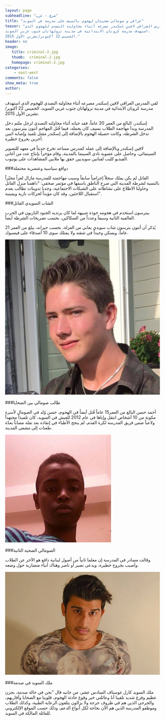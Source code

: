 ```yaml
---
layout: page
subheadline: "شرق - غرب"
title: "عراقي و صومالي ضحيتان لهجوم بالسيف على مدرسة في السويد"
teaser: "لقي المدرس العراقي لافين إسكندر مصرعه أثناء محاولته التصدي للهجوم الذي
استهدف مدرسة كرونان الابتدائية في مدينة ترولهاتان جنوب غربي السويد،
الخميس 22 أكتوبر/تشرين الأول 2015."
header: no
image:
   title: criminal-2.jpg
   thumb:  criminal-2.jpg
   homepage: criminal-2.jpg
categories:
    - east-west
comments: false
show_meta: true
author:
---
```


لقي المدرس العراقي لافين إسكندر مصرعه أثناء محاولته التصدي للهجوم الذي
استهدف مدرسة كرونان الابتدائية في مدينة ترولهاتان جنوب غربي السويد،
الخميس 22 أكتوبر/تشرين الأول 2015.

إسكندر، البالغ من العمر 20 عاماً، فقد حياته أثناء محاولته التصدي لرجل
ملثم دخل المدرسة وبدأ مهاجمة الطلاب بسيف كان يحمله، فيما قُتل المهاجم
أنتون بيترسون بعد تدخل الشرطة، وكانت حصيلة الهجوم بالإضافة إلى إسكندر
مقتل تلميذ وإصابة اثنين آخرين بجروح خطيرة.

لافين إسكندر وبالإضافة إلى عمله كمدرس مساعد تخرج حديثاً في معهد للتصوير
السينمائي، وحاصل على عضوية نادي السينما بالمدينة، وقام مؤخراً بإنتاج عدد
من أغاني الفيديو كليب لفنانين سويديين حقق بها ملايين المشاهدات على
يوتيوب.

###دوافع سياسية وعنصرية محتملة

القاتل لم يكن يملك سجلاً إجرامياً سابقاً وسبب مهاجمته للمدرسة مازال
لغزاً محيّراً بالنسبة لشرطة المدينة التي صرح الناطق باسمها في مؤتمر
صحفي: "داهمنا منزل القاتل وحاولنا الاطلاع على نشاطاته على الشبكات
الاجتماعية، وجدنا تدوينات تطالب بعدم استقبال اللاجئين، وقد كان مؤيداً
لحركات نازية ويمينية".

###الشاب السويدي القاتل

بيترسون استخدم في هجومه خوذة شبيهة لما كان يرتديه الجنود النازيون في
الحرب العالمية الثانية وسيفاً وعدداً من السكاكين، بحسب تصريحات الشرطة
أيضاً.

يُذكر أن أنتون بترسون شاب سويدي يعاني من العزلة، بحسب جيرانه، يبلغ من
العمر 21 عاماً، ويسكن وحيداً في شقته ولا يمتلك سوى 10 أصدقاء على فيسبوك.


![crimina](/images/criminal-1.jpg)

###طالب صومالي بين الضحايا

أحمد حسن البالغ من العمر15 عاماً قُتل أيضاً في الهجوم، حسن وُلد في
الصومال لأسرة مكونة من 10 أشخاص انتقل وإياها في عام 2012 للعيش في
السويد، كان تلميذاً مجتهداً ولاعباً ضمن فريق المدرسة لكرة القدم، لم ينجح
الأطباء في إنقاذه بعد نقله مصاباً بعدّة طعنات إلى مشفى المدينة.

![crimina](/images/victim-2.jpg)


###الصومالي الضحية الثانية

وقالت مصادر في المدرسة إن معلما ثانياً من أصول لبنانية دافع هو الآخر عن
الطلاب وأصيب بجروح خطيرة، ويدعى نصير أو ناصر وهناك أنباء متضاربة حول
وضعه.

![crimina](/images/victim-1.jpg)


###ملك السويد في صدمة

ملك السويد كارل غوستاف السادس عشر، من جانبه قال "نحن في حالة صدمة، بحزن
عظيم وفزع شديد تلقينا أنا وعائلتي خبر وقوع حادثة الهجوم، قلوبنا مع
الضحايا وأقاربهم، والجرحى الذين هم في ظروف حرجة ولا يزالون يتلقون
الرعاية الطبية، وكذلك الطلاب وموظفو المدرسة الذين هم الآن بحاجة لكل
أنواع الدعم، وذلك حسب الموقع الإلكتروني للعائلة المالكة في السويد.
